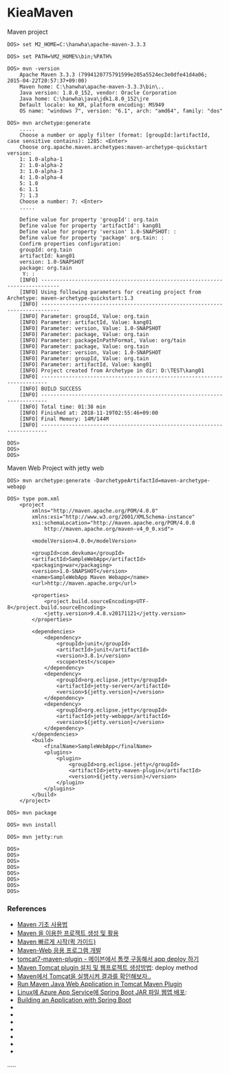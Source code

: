 KieaMaven
=========

Maven project

```
DOS> set M2_HOME=C:\hanwha\apache-maven-3.3.3

DOS> set PATH=%M2_HOME%\bin;%PATH%

DOS> mvn -version
	Apache Maven 3.3.3 (7994120775791599e205a5524ec3e0dfe41d4a06; 2015-04-22T20:57:37+09:00)
	Maven home: C:\hanwha\apache-maven-3.3.3\bin\..
	Java version: 1.8.0_152, vendor: Oracle Corporation
	Java home: C:\hanwha\java\jdk1.8.0_152\jre
	Default locale: ko_KR, platform encoding: MS949
	OS name: "windows 7", version: "6.1", arch: "amd64", family: "dos"

DOS> mvn archetype:generate
	.....
	Choose a number or apply filter (format: [groupId:]artifactId, case sensitive contains): 1285: <Enter>
	Choose org.apache.maven.archetypes:maven-archetype-quickstart version:
	1: 1.0-alpha-1
	2: 1.0-alpha-2
	3: 1.0-alpha-3
	4: 1.0-alpha-4
	5: 1.0
	6: 1.1
	7: 1.3
	Choose a number: 7: <Enter>
	.....
	
	Define value for property 'groupId': org.tain
	Define value for property 'artifactId': kang01
	Define value for property 'version' 1.0-SNAPSHOT: :
	Define value for property 'package' org.tain: :
	Confirm properties configuration:
	groupId: org.tain
	artifactId: kang01
	version: 1.0-SNAPSHOT
	package: org.tain
	 Y: :
	[INFO] ----------------------------------------------------------------------------
	[INFO] Using following parameters for creating project from Archetype: maven-archetype-quickstart:1.3
	[INFO] ----------------------------------------------------------------------------
	[INFO] Parameter: groupId, Value: org.tain
	[INFO] Parameter: artifactId, Value: kang01
	[INFO] Parameter: version, Value: 1.0-SNAPSHOT
	[INFO] Parameter: package, Value: org.tain
	[INFO] Parameter: packageInPathFormat, Value: org/tain
	[INFO] Parameter: package, Value: org.tain
	[INFO] Parameter: version, Value: 1.0-SNAPSHOT
	[INFO] Parameter: groupId, Value: org.tain
	[INFO] Parameter: artifactId, Value: kang01
	[INFO] Project created from Archetype in dir: D:\TEST\kang01
	[INFO] ------------------------------------------------------------------------
	[INFO] BUILD SUCCESS
	[INFO] ------------------------------------------------------------------------
	[INFO] Total time: 01:38 min
	[INFO] Finished at: 2018-11-19T02:55:46+09:00
	[INFO] Final Memory: 14M/144M
	[INFO] ------------------------------------------------------------------------

DOS> 
DOS> 
DOS> 
```

Maven Web Project with jetty web

```
DOS> mvn archetype:generate -DarchetypeArtifactId=maven-archetype-webapp

DOS> type pom.xml
	<project 
		xmlns="http://maven.apache.org/POM/4.0.0" 
		xmlns:xsi="http://www.w3.org/2001/XMLSchema-instance" 
		xsi:schemaLocation="http://maven.apache.org/POM/4.0.0 
			http://maven.apache.org/maven-v4_0_0.xsd">
		
		<modelVersion>4.0.0</modelVersion> 
		
		<groupId>com.devkuma</groupId> 
		<artifactId>SampleWebApp</artifactId> 
		<packaging>war</packaging> 
		<version>1.0-SNAPSHOT</version> 
		<name>SampleWebApp Maven Webapp</name> 
		<url>http://maven.apache.org</url> 
		
		<properties> 
			<project.build.sourceEncoding>UTF-8</project.build.sourceEncoding> 
			<jetty.version>9.4.8.v20171121</jetty.version>
		</properties> 
		
		<dependencies>
			<dependency> 
				<groupId>junit</groupId> 
				<artifactId>junit</artifactId> 
				<version>3.8.1</version> 
				<scope>test</scope> 
			</dependency> 
			<dependency> 
				<groupId>org.eclipse.jetty</groupId> 
				<artifactId>jetty-server</artifactId> 
				<version>${jetty.version}</version> 
			</dependency> 
			<dependency> 
				<groupId>org.eclipse.jetty</groupId> 
				<artifactId>jetty-webapp</artifactId> 
				<version>${jetty.version}</version>
			</dependency> 
		</dependencies>
		<build> 
			<finalName>SampleWebApp</finalName> 
			<plugins> 
				<plugin>
					<groupId>org.eclipse.jetty</groupId>
					<artifactId>jetty-maven-plugin</artifactId>
					<version>${jetty.version}</version>
				</plugin> 
			</plugins>
		</build> 
	</project>

DOS> mvn package

DOS> mvn install

DOS> mvn jetty:run

DOS> 
DOS> 
DOS> 
DOS> 
DOS> 
DOS> 
DOS> 
DOS> 

```


### References
- [Maven 기초 사용법](http://javacan.tistory.com/entry/MavenBasic "")
- [Maven 을 이용한 프로젝트 생성 및 활용](http://unabated.tistory.com/entry/Maven-%EC%9D%84-%EC%9D%B4%EC%9A%A9%ED%95%9C-%ED%94%84%EB%A1%9C%EC%A0%9D%ED%8A%B8-%EC%83%9D%EC%84%B1-%EB%B0%8F-%ED%99%9C%EC%9A%A9 "")
- [Maven 빠르게 시작(퀵 가이드)](http://araikuma.tistory.com/445 "")
- [Maven-Web 응용 프로그램 개발](http://araikuma.tistory.com/449 "Maven-Web 응용 프로그램 개발")
- [tomcat7-maven-plugin - 메이븐에서 톰캣 구동해서 app deploy 하기](https://www.lesstif.com/pages/viewpage.action?pageId=14090451 "tomcat7-maven-plugin - 메이븐에서 톰캣 구동해서 app deploy 하기")
- [Maven Tomcat plugin 설치 및 웹프로젝트 생성방법](http://jijs.tistory.com/entry/Maven-Tomcat-plugin-%EC%84%A4%EC%B9%98-%EB%B0%8F-%EC%9B%B9%ED%94%84%EB%A1%9C%EC%A0%9D%ED%8A%B8-%EC%83%9D%EC%84%B1%EB%B0%A9%EB%B2%95 "Maven Tomcat plugin 설치 및 웹프로젝트 생성방법"): deploy method
- [Maven에서 Tomcat을 실행시켜 결과를 확인해보자..](https://zgundam.tistory.com/39 "Maven에서 Tomcat을 실행시켜 결과를 확인해보자..")
- [Run Maven Java Web Application in Tomcat Maven Plugin](https://o7planning.org/en/10133/run-maven-java-web-application-in-tomcat-maven-plugin "Run Maven Java Web Application in Tomcat Maven Plugin")
- [Linux에 Azure App Service에 Spring Boot JAR 파일 웹앱 배포](https://docs.microsoft.com/ko-kr/java/azure/spring-framework/deploy-spring-boot-java-app-with-maven-plugin?view=azure-java-stable "Linux에 Azure App Service에 Spring Boot JAR 파일 웹앱 배포"):
- [Building an Application with Spring Boot](https://spring.io/guides/gs/spring-boot/ "Building an Application with Spring Boot")
- []( "")
- []( "")
- []( "")
- []( "")
- []( "")
- []( "")
- []( "")

.....


